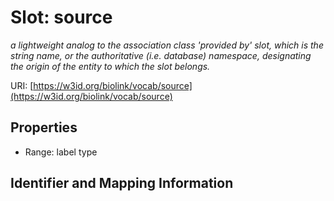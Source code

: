 # Slot: source
_a lightweight analog to the association class 'provided by' slot, which is the string name, or the authoritative (i.e. database) namespace, designating the origin of the entity to which the slot belongs._


URI: [https://w3id.org/biolink/vocab/source](https://w3id.org/biolink/vocab/source)



<!-- no inheritance hierarchy -->


## Properties

 * Range: label type



## Identifier and Mapping Information





